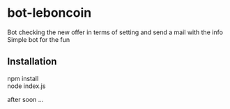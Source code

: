 # bot-leboncoin
Bot checking the new offer in terms of setting and send a mail with the info  
Simple bot for the fun

## Installation
npm install  
node index.js  

after soon ...
